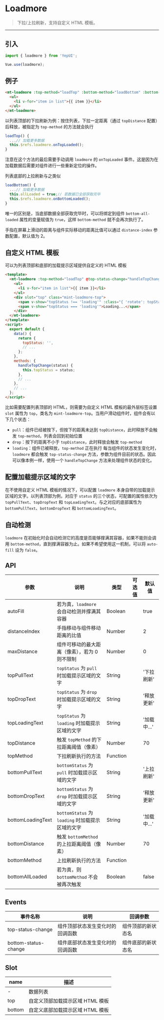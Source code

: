 # Loadmore

> 下拉/上拉刷新，支持自定义 HTML 模板。

-------------

## 引入

```javascript
import { loadmore } from 'YepUI';

Vue.use(loadmore);
```

## 例子

```html
<mt-loadmore :top-method="loadTop" :bottom-method="loadBottom" :bottom-all-loaded="allLoaded" ref="loadmore">
  <ul>
    <li v-for="item in list">{{ item }}</li>
  </ul>
</mt-loadmore>
```

以列表顶部的下拉刷新为例：按住列表，下拉一定距离（通过 `topDistance` 配置）后释放，被指定为 `top-method` 的方法就会执行

```javascript
loadTop() {
  ...// 加载更多数据
  this.$refs.loadmore.onTopLoaded();
}
```
注意在这个方法的最后需要手动调用 `loadmore` 的 `onTopLoaded` 事件。这是因为在加载数据后需要对组件进行一些重新定位的操作。

列表底部的上拉刷新与之类似

```javascript
loadBottom() {
  ...// 加载更多数据
  this.allLoaded = true;// 若数据已全部获取完毕
  this.$refs.loadmore.onBottomLoaded();
}
```
唯一的区别是，当底部数据全部获取完毕时，可以将绑定到组件 `bottom-all-loaded` 属性的变量赋值为 `true`，这样 `bottom-method` 就不会再次执行了。

手指在屏幕上滑动的距离与组件实际移动的距离比值可以通过 `distance-index` 参数配置，默认值为 2。

## 自定义 HTML 模板

可以为列表顶部和底部的加载提示区域提供自定义的 HTML 模板
```html
<template>
  <mt-loadmore :top-method="loadTop" @top-status-change="handleTopChange">
    <ul>
      <li v-for="item in list">{{ item }}</li>
    </ul>
    <div slot="top" class="mint-loadmore-top">
      <span v-show="topStatus !== 'loading'" :class="{ 'rotate': topStatus === 'drop' }">↓</span>
      <span v-show="topStatus === 'loading'">Loading...</span>
    </div>
  </mt-loadmore>
</template>
<script>
  export default {
    data() {
      return {
        topStatus: '',
        // ...
      };
    },
    methods: {
      handleTopChange(status) {
        this.topStatus = status;
      },
      // ...
    },
    // ...
  };
</script>
```
比如需要配置列表顶部的 HTML，则需要为自定义 HTML 模板的最外层标签设置 `slot` 属性为 `top`，类名为 `mint-loadmore-top`。当用户滑动组件时，组件会有以下几个状态：
*  `pull`：组件已经被按下，但按下的距离未达到 `topDistance`，此时释放不会触发 `top-method`，列表会回到初始位置
*  `drop`：按下的距离不小于 `topDistance`，此时释放会触发 `top-method`
*  `loading`：组件已被释放，`top-method` 正在执行
每当组件的状态发生变化时，`loadmore` 都会触发 `top-status-change` 方法，参数为组件目前的状态。因此可以像本例一样，使用一个 `handleTopChange` 方法来处理组件状态的变化。

## 配置加载提示区域的文字
在不使用自定义 HTML 模板的情况下，可以配置 `loadmore` 本身自带的加载提示区域的文字。以列表顶部为例，对应于 `status` 的三个状态，可配置的属性依次为 `topPullText`、`topDropText` 和 `topLoadingText`。与之对应的底部属性为 `bottomPullText`、`bottomDropText` 和 `bottomLoadingText`。

## 自动检测
`loadmore` 在初始化时会自动检测它的高度是否能够撑满其容器，如果不能则会调用 `bottom-method`，直到撑满容器为止。如果不希望使用这一机制，可以将 `auto-fill` 设为 `false`。

## API
| 参数 | 说明 | 类型 | 可选值 | 默认值 |
|------|-------|---------|-------|--------|
| autoFill | 若为真，`loadmore` 会自动检测并撑满其容器 | Boolean | | true |
| distanceIndex | 手指移动与组件移动距离的比值 | Number | | 2 |
| maxDistance | 组件可移动的最大距离（像素），若为 0 则不限制 | Number | | 0 |
| topPullText | `topStatus` 为 `pull` 时加载提示区域的文字 | String | | '下拉刷新' |
| topDropText | `topStatus` 为 `drop` 时加载提示区域的文字 | String | | '释放更新' |
| topLoadingText | `topStatus` 为 `loading` 时加载提示区域的文字 | String | | '加载中...' |
| topDistance | 触发 `topMethod` 的下拉距离阈值（像素） | Number | | 70 |
| topMethod | 下拉刷新执行的方法 | Function | | |
| bottomPullText | `bottomStatus` 为 `pull` 时加载提示区域的文字 | String | | '上拉刷新' |
| bottomDropText | `bottomStatus` 为 `drop` 时加载提示区域的文字 | String | | '释放更新' |
| bottomLoadingText | `bottomStatus` 为 `loading` 时加载提示区域的文字 | String | | '加载中...' |
| bottomDistance | 触发 `bottomMethod` 的上拉距离阈值（像素） | Number | | 70 |
| bottomMethod | 上拉刷新执行的方法 | Function | | |
| bottomAllLoaded | 若为真，则 `bottomMethod` 不会被再次触发 | Boolean | | false |

## Events
| 事件名称 | 说明 | 回调参数 |
|------|-------|---------|
| top-status-change | 组件顶部状态发生变化时的回调函数 | 组件顶部的新状态名 |
| bottom-status-change | 组件底部状态发生变化时的回调函数 | 组件底部的新状态名 |

## Slot
| name | 描述 |
|------|--------|
| - | 数据列表 |
| top | 自定义顶部加载提示区域 HTML 模板 |
| bottom | 自定义底部加载提示区域 HTML 模板 |
